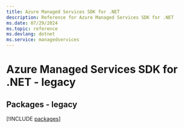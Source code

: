 ```yaml
---
title: Azure Managed Services SDK for .NET
description: Reference for Azure Managed Services SDK for .NET
ms.date: 07/29/2024
ms.topic: reference
ms.devlang: dotnet
ms.service: managedservices
---
```

# Azure Managed Services SDK for .NET - legacy
## Packages - legacy
[!INCLUDE [packages](managed-services-index.md)]